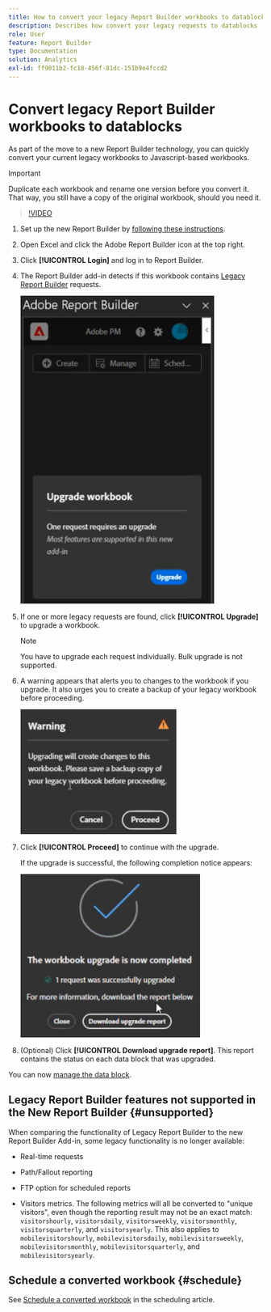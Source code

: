 ```yaml
---
title: How to convert your legacy Report Builder workbooks to datablocks
description: Describes how convert your legacy requests to datablocks
role: User
feature: Report Builder
type: Documentation
solution: Analytics
exl-id: ff9011b2-fc18-456f-81dc-151b9e4fccd2
---
```

# Convert legacy Report Builder workbooks to datablocks

As part of the move to a new Report Builder technology, you can quickly convert your current legacy workbooks to Javascript-based workbooks. 

>[!IMPORTANT]
>
>Duplicate each workbook and rename one version before you convert it. That way, you still have a copy of the original workbook, should you need it.

>[!VIDEO](https://video.tv.adobe.com/v/3434957/?quality=12&learn=on)

1. Set up the new Report Builder by [following these instructions](/help/analyze/report-builder/report-builder-setup.md).

1. Open Excel and click the Adobe Report Builder icon at the top right. 

1. Click **[!UICONTROL Login]** and log in to Report Builder.

1. The Report Builder add-in detects if this workbook contains [Legacy Report Builder](/help/analyze/legacy-report-builder/home.md) requests.

    ![upgrade workbook prompt](assets/upgrade_workbook.png)

1. If one or more legacy requests are found, click **[!UICONTROL Upgrade]** to upgrade a workbook. 

    >[!NOTE]
    >
    >You have to upgrade each request individually. Bulk upgrade is not supported.


1. A warning appears that alerts you to changes to the workbook if you upgrade. It also urges you to create a backup of your legacy workbook before proceeding.

    ![upgrade warning](assets/upgrade_warning.png)

1. Click **[!UICONTROL Proceed]** to continue with the upgrade.

    If the upgrade is successful, the following completion notice appears:

    ![upgrade complete](assets/upgrade_complete.png)

1. (Optional) Click **[!UICONTROL Download upgrade report]**. This report contains the status on each data block that was upgraded. 

You can now [manage the data block](/help/analyze/report-builder/manage-reportbuilder.md).


## Legacy Report Builder features not supported in the New Report Builder {#unsupported}

When comparing the functionality of Legacy Report Builder to the new Report Builder Add-in, some legacy functionality is no longer available:

- Real-time requests

- Path/Fallout reporting

- FTP option for scheduled reports

- Visitors metrics. The following metrics will all be converted to "unique visitors", even though the reporting result may not be an exact match: `visitorshourly`, `visitorsdaily`, `visitorsweekly`, `visitorsmonthly`, `visitorsquarterly`, and `visitorsyearly`. This also applies to `mobilevisitorshourly`, `mobilevisitorsdaily`, `mobilevisitorsweekly`, `mobilevisitorsmonthly`, `mobilevisitorsquarterly`, and `mobilevisitorsyearly`.

## Schedule a converted workbook {#schedule}

See [Schedule a converted workbook](/help/analyze/report-builder/schedule-reportbuilder.md) in the scheduling article.